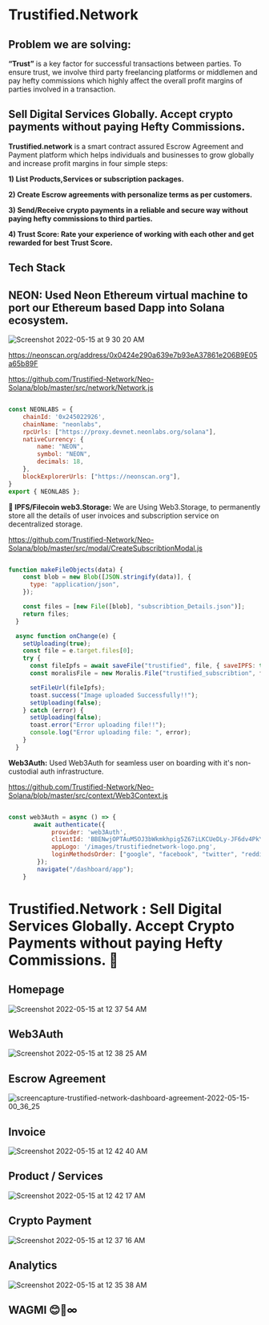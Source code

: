 # Trustified.Network 

## Problem we are solving: 

**“Trust”** is a key factor for successful transactions between parties. To ensure trust, we involve third party freelancing platforms or middlemen and pay hefty commissions which highly affect the overall profit margins of parties involved in a transaction. 

## Sell Digital Services Globally. Accept crypto payments without paying Hefty Commissions.

**Trustified.network** is a smart contract assured Escrow Agreement and Payment platform which helps individuals and businesses to grow globally and increase profit margins in four simple steps: 

**1) List Products,Services or subscription packages.**

**2) Create Escrow agreements with personalize terms as per customers.**

**3) Send/Receive crypto payments in a reliable and secure way without paying hefty commissions to third parties.**

**4) Trust Score: Rate your experience of working with each other and get rewarded for best Trust Score.**  

## Tech Stack

## NEON: Used Neon Ethereum virtual machine to port our Ethereum based Dapp into Solana ecosystem.

![Screenshot 2022-05-15 at 9 30 20 AM](https://user-images.githubusercontent.com/45895007/168456621-856606de-06b2-4ee6-87f6-4f730475efbd.png)

https://neonscan.org/address/0x0424e290a639e7b93eA37861e206B9E05a65b89F

https://github.com/Trustified-Network/Neo-Solana/blob/master/src/network/Network.js

```javascript

const NEONLABS = {
    chainId: '0x245022926',
    chainName: "neonlabs",
    rpcUrls: ["https://proxy.devnet.neonlabs.org/solana"],
    nativeCurrency: {
        name: "NEON",
        symbol: "NEON",
        decimals: 18,
    },
    blockExplorerUrls: ["https://neonscan.org"],
} 
export { NEONLABS };

```

**💾 IPFS/Filecoin web3.Storage:** We are Using Web3.Storage, to permanently store all the details of user invoices and subscription service on decentralized storage. 

https://github.com/Trustified-Network/Neo-Solana/blob/master/src/modal/CreateSubscribtionModal.js

```javascript

function makeFileObjects(data) {  
    const blob = new Blob([JSON.stringify(data)], {
      type: "application/json",
    });

    const files = [new File([blob], "subscribtion_Details.json")];
    return files;
  }

  async function onChange(e) {
    setUploading(true);
    const file = e.target.files[0];
    try {
      const fileIpfs = await saveFile("trustified", file, { saveIPFS: true });
      const moralisFile = new Moralis.File("trustified_subscribtion", file);

      setFileUrl(fileIpfs);
      toast.success("Image uploaded Successfully!!");
      setUploading(false);
    } catch (error) {
      setUploading(false);
      toast.error("Error uploading file!!");
      console.log("Error uploading file: ", error);
    }
  }

```


 
**Web3Auth:** Used Web3Auth for seamless user on boarding with it's non-custodial auth infrastructure. 

https://github.com/Trustified-Network/Neo-Solana/blob/master/src/context/Web3Context.js

```javascript

const web3Auth = async () => {
       await authenticate({
            provider: 'web3Auth',  
            clientId: 'BBENwjOPTAuM5OJ3bWkmkhpig5Z67iLKCUeDLy-JF6dv4PkYHnwWfL4NQU3S2LscSEV4g-dsUjDj4NgbCgUot4s',
            appLogo: '/images/trustifiednetwork-logo.png',
            loginMethodsOrder: ["google", "facebook", "twitter", "reddit", "github", "linkedin", "email_passwordless"]
        });
        navigate("/dashboard/app");  
    }

```
# Trustified.Network :  Sell Digital Services Globally. Accept Crypto Payments without paying Hefty Commissions. 🤝

## Homepage
![Screenshot 2022-05-15 at 12 37 54 AM](https://user-images.githubusercontent.com/45895007/168445378-084aed6c-a2ca-4a7f-8958-abcce9ed27c0.png)

## Web3Auth
![Screenshot 2022-05-15 at 12 38 25 AM](https://user-images.githubusercontent.com/45895007/168445396-f7661c90-7d95-4592-8852-7bad94d3f31c.png)

## Escrow Agreement

![screencapture-trustified-network-dashboard-agreement-2022-05-15-00_36_25](https://user-images.githubusercontent.com/45895007/168445460-e1b5273b-707a-42ad-83a6-a7293afe7d0f.png)

## Invoice

![Screenshot 2022-05-15 at 12 42 40 AM](https://user-images.githubusercontent.com/45895007/168445485-b9a149b0-3db8-43b7-97c2-c22e50c082d8.png)

## Product / Services

![Screenshot 2022-05-15 at 12 42 17 AM](https://user-images.githubusercontent.com/45895007/168445499-d06ebe8e-2e8a-4a05-9ef1-d7bbb8de680c.png)

## Crypto Payment

![Screenshot 2022-05-15 at 12 37 16 AM](https://user-images.githubusercontent.com/45895007/168445507-ab0ad054-7f7b-456d-a477-f69a7db25e6e.png)

## Analytics

![Screenshot 2022-05-15 at 12 35 38 AM](https://user-images.githubusercontent.com/45895007/168445532-beda80f6-380b-44c2-9e5f-567c2d3c5287.png)


## WAGMI 😊🚀∞




